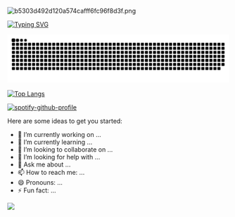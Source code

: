 <p align="center">


![b5303d492d120a574cafff6fc96f8d3f.png](https://img.in.th/images/b5303d492d120a574cafff6fc96f8d3f.png)
</p>

[![Typing SVG](https://readme-typing-svg.demolab.com?font=Fira+Code&duration=2000&pause=700&color=6800F7&width=435&lines=BRO%2C+it's+tips;press+'Windows%2BR'+;'type+%22cmd%22+and+enter';'type+%22code+index.html%22+';'and+enter';'then+type+%22+!+%22+and+enter';'yeah+you+start+new+project';'again...';+HAVE+FUN+%3A3;+)](https://git.io/typing-svg)

<!--https://readme-typing-svg.demolab.com/demo/ -->

<!-- ทดลองใส่งู้ -->
![](https://github.com/Platane/snk/raw/output/github-contribution-grid-snake.svg)

<!-- ทดลองใส่งู้ -->

[![Top Langs](https://github-readme-stats.vercel.app/api/top-langs/?username=Byenior)](https://github.com/anuraghazra/github-readme-stats)




[![spotify-github-profile](https://spotify-github-profile.vercel.app/api/view?uid=313dbdf6dyojmpr7zvisqmao6fiq&cover_image=true&theme=novatorem&bar_color=8100c7&bar_color_cover=false)](https://spotify-github-profile.vercel.app/api/view?uid=313dbdf6dyojmpr7zvisqmao6fiq&redirect=true)


<p align="center">

Here are some ideas to get you started:

- 🔭 I’m currently working on ...
- 🌱 I’m currently learning ...
- 👯 I’m looking to collaborate on ...
- 🤔 I’m looking for help with ...
- 💬 Ask me about ...
- 📫 How to reach me: ...
- 😄 Pronouns: ...
- ⚡ Fun fact: ...

 </p> 
  
![](https://komarev.com/ghpvc/?username=Byenior&color=blueviolet)
